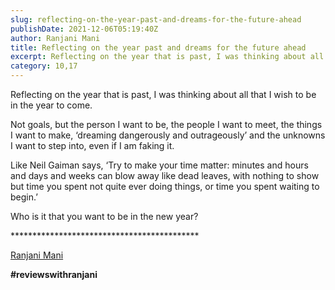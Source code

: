 ```yaml
---
slug: reflecting-on-the-year-past-and-dreams-for-the-future-ahead
publishDate: 2021-12-06T05:19:40Z
author: Ranjani Mani
title: Reflecting on the year past and dreams for the future ahead 
excerpt: Reflecting on the year that is past, I was thinking about all that I wish to be in the year to come. Not goals, but the person I want to be, the people I want to meet, the things I want to make, ‘dreaming dangerously and outrageously’ and the unknowns I want to step into,  ... 
category: 10,17
---
```


Reflecting on the year that is past, I was thinking about all that I wish to be in the year to come.

Not goals, but the person I want to be, the people I want to meet, the things I want to make, ‘dreaming dangerously and outrageously’ and the unknowns I want to step into, even if I am faking it.

Like Neil Gaiman says, ‘Try to make your time matter: minutes and hours and days and weeks can blow away like dead leaves, with nothing to show but time you spent not quite ever doing things, or time you spent waiting to begin.’

Who is it that you want to be in the new year?

\*\*\*\*\*\*\*\*\*\*\*\*\*\*\*\*\*\*\*\*\*\*\*\*\*\*\*\*\*\*\*\*\*\*\*\*\*\*\*\*\*\*\*

[Ranjani Mani](https://www.linkedin.com/feed/#)

**#reviewswithranjani**